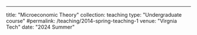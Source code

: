 ---
title: "Microeconomic Theory"
collection: teaching
type: "Undergraduate course"
#permalink: /teaching/2014-spring-teaching-1
venue: "Virgnia Tech"
date: "2024 Summer"
